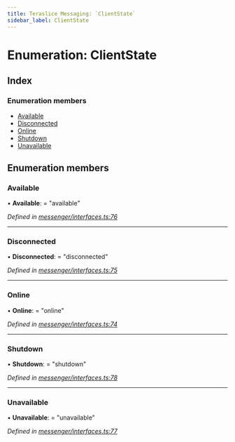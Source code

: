 ```yaml
---
title: Teraslice Messaging: `ClientState`
sidebar_label: ClientState
---
```


# Enumeration: ClientState

## Index

### Enumeration members

* [Available](clientstate.md#available)
* [Disconnected](clientstate.md#disconnected)
* [Online](clientstate.md#online)
* [Shutdown](clientstate.md#shutdown)
* [Unavailable](clientstate.md#unavailable)

## Enumeration members

###  Available

• **Available**: = "available"

*Defined in [messenger/interfaces.ts:76](https://github.com/terascope/teraslice/blob/0ae31df4/packages/teraslice-messaging/src/messenger/interfaces.ts#L76)*

___

###  Disconnected

• **Disconnected**: = "disconnected"

*Defined in [messenger/interfaces.ts:75](https://github.com/terascope/teraslice/blob/0ae31df4/packages/teraslice-messaging/src/messenger/interfaces.ts#L75)*

___

###  Online

• **Online**: = "online"

*Defined in [messenger/interfaces.ts:74](https://github.com/terascope/teraslice/blob/0ae31df4/packages/teraslice-messaging/src/messenger/interfaces.ts#L74)*

___

###  Shutdown

• **Shutdown**: = "shutdown"

*Defined in [messenger/interfaces.ts:78](https://github.com/terascope/teraslice/blob/0ae31df4/packages/teraslice-messaging/src/messenger/interfaces.ts#L78)*

___

###  Unavailable

• **Unavailable**: = "unavailable"

*Defined in [messenger/interfaces.ts:77](https://github.com/terascope/teraslice/blob/0ae31df4/packages/teraslice-messaging/src/messenger/interfaces.ts#L77)*
